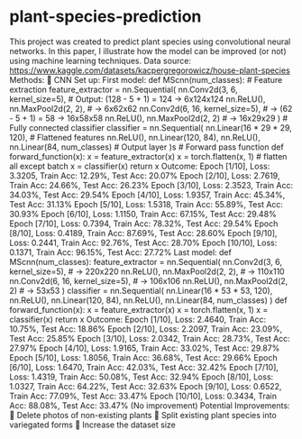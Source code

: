 # plant-species-prediction
This project was created to predict plant species using convolutional neural networks. In this paper, I illustrate how the model can be improved (or not) using machine learning techniques.
Data source:
https://www.kaggle.com/datasets/kacpergregorowicz/house-plant-species
Methods:
	CNN
Set up:
First model:
def MScnn(num_classes):
    # Feature extraction
    feature_extractor = nn.Sequential(
        nn.Conv2d(3, 6, kernel_size=5),    # Output: (128 - 5 + 1) = 124 → 6x124x124
        nn.ReLU(),
        nn.MaxPool2d(2, 2),                # → 6x62x62
        nn.Conv2d(6, 16, kernel_size=5),   # → (62 - 5 + 1) = 58 → 16x58x58
        nn.ReLU(),
        nn.MaxPool2d(2, 2)                 # → 16x29x29
    )
    # Fully connected classifier
    classifier = nn.Sequential(
        nn.Linear(16 * 29 * 29, 120),      # Flattened features
        nn.ReLU(),
        nn.Linear(120, 84),
        nn.ReLU(),
        nn.Linear(84, num_classes)         # Output layer
    )s
    # Forward pass function
    def forward_function(x):
        x = feature_extractor(x)
        x = torch.flatten(x, 1)  # flatten all except batch
        x = classifier(x)
        return x
Outcome:
Epoch [1/10], Loss: 3.3205, Train Acc: 12.29%, Test Acc: 20.07%
Epoch [2/10], Loss: 2.7619, Train Acc: 24.66%, Test Acc: 26.23%
Epoch [3/10], Loss: 2.3523, Train Acc: 34.03%, Test Acc: 29.54%
Epoch [4/10], Loss: 1.9357, Train Acc: 45.34%, Test Acc: 31.13%
Epoch [5/10], Loss: 1.5318, Train Acc: 55.89%, Test Acc: 30.93%
Epoch [6/10], Loss: 1.1150, Train Acc: 67.15%, Test Acc: 29.48%
Epoch [7/10], Loss: 0.7394, Train Acc: 78.32%, Test Acc: 29.54%
Epoch [8/10], Loss: 0.4189, Train Acc: 87.69%, Test Acc: 28.60%
Epoch [9/10], Loss: 0.2441, Train Acc: 92.76%, Test Acc: 28.70%
Epoch [10/10], Loss: 0.1371, Train Acc: 96.15%, Test Acc: 27.72%
Last model:
def MScnn(num_classes):
    feature_extractor = nn.Sequential(
        nn.Conv2d(3, 6, kernel_size=5),    # → 220x220
        nn.ReLU(),
        nn.MaxPool2d(2, 2),                # → 110x110
        nn.Conv2d(6, 16, kernel_size=5),   # → 106x106
        nn.ReLU(),
        nn.MaxPool2d(2, 2)                 # → 53x53
    )
    classifier = nn.Sequential(
        nn.Linear(16 * 53 * 53, 120),
        nn.ReLU(),
        nn.Linear(120, 84),
        nn.ReLU(),
        nn.Linear(84, num_classes)
    )
    def forward_function(x):
        x = feature_extractor(x)
        x = torch.flatten(x, 1)
        x = classifier(x)
        return x
Outcome:
Epoch [1/10], Loss: 2.4640, Train Acc: 10.75%, Test Acc: 18.86%
Epoch [2/10], Loss: 2.2097, Train Acc: 23.09%, Test Acc: 25.85%
Epoch [3/10], Loss: 2.0342, Train Acc: 28.73%, Test Acc: 27.97%
Epoch [4/10], Loss: 1.9165, Train Acc: 33.02%, Test Acc: 29.87%
Epoch [5/10], Loss: 1.8056, Train Acc: 36.68%, Test Acc: 29.66%
Epoch [6/10], Loss: 1.6470, Train Acc: 42.03%, Test Acc: 32.42%
Epoch [7/10], Loss: 1.4319, Train Acc: 50.08%, Test Acc: 32.94%
Epoch [8/10], Loss: 1.0327, Train Acc: 64.22%, Test Acc: 32.63%
Epoch [9/10], Loss: 0.6522, Train Acc: 77.09%, Test Acc: 33.47%
Epoch [10/10], Loss: 0.3434, Train Acc: 88.08%, Test Acc: 33.47%
(No improvement)
Potential Improvements:
	Delete photos of non-existing plants
	Split existing plant species into variegated forms
	Increase the dataset size



